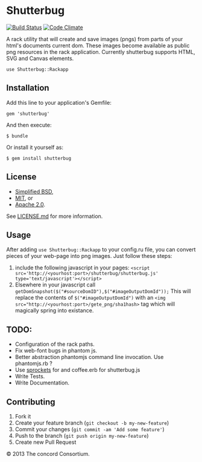 # Shutterbug

[![Build Status](https://travis-ci.org/concord-consortium/shutterbug.png?branch=master)](https://travis-ci.org/concord-consortium/shutterbug)
[![Code Climate](https://codeclimate.com/github/concord-consortium/shutterbug.png)](https://codeclimate.com/github/concord-consortium/shutterbug)

A rack utility that will create and save images (pngs) from parts of your html's documents current dom. These images become available as public png resources in the rack application. Currently shutterbug supports HTML, SVG and Canvas elements.


    use Shutterbug::Rackapp


## Installation

Add this line to your application's Gemfile:

    gem 'shutterbug'

And then execute:

    $ bundle

Or install it yourself as:

    $ gem install shutterbug

## License ##

* [Simplified BSD](http://www.opensource.org/licenses/BSD-2-Clause),
* [MIT](http://www.opensource.org/licenses/MIT), or
* [Apache 2.0](http://www.opensource.org/licenses/Apache-2.0).

See [LICENSE.md](license.md) for more information.

## Usage

After adding `use Shutterbug::Rackapp` to your config.ru file, you can convert pieces of your web-page into png images.  Just follow these steps:

1. include the following javascript in your pages:  `<script src='http://<yourhost:port>/shutterbug/shutterbug.js' type='text/javascript'></script>`
1. Elsewhere in your javascript call `getDomSnapshot($("#sourceDomID"),$("#imageOutputDomId"));` This will replace the contents of `$("#imageOutputDomId")` with an `<img src="http://<yourhost:port>/gete_png/sha1hash>` tag which will magically spring into existance.

## TODO: ##

*  Configuration of the rack paths.
*  Fix web-font bugs in phantom js.
*  Better abstraction phantomjs command line invocation. Use phantomjs.rb ?
*  Use [sprockets](https://github.com/sstephenson/sprockets) for and coffee.erb for shutterbug.js 
*  Write Tests.
*  Write Documentation.

## Contributing

1. Fork it
2. Create your feature branch (`git checkout -b my-new-feature`)
3. Commit your changes (`git commit -am 'Add some feature'`)
4. Push to the branch (`git push origin my-new-feature`)
5. Create new Pull Request

© 2013 The concord Consortium.